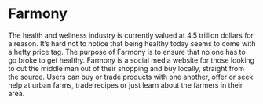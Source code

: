 # Farmony

The health and wellness industry is currently valued at 4.5 trillion dollars for a reason. It’s hard not to notice that being healthy today seems to come with a hefty price tag. The purpose of Farmony is to ensure that no one has to go broke to get healthy. Farmony is a social media website for those looking to cut the middle man out of their shopping and buy locally, straight from the source. Users can buy or trade products with one another, offer or seek help at urban farms, trade recipes or just learn about the farmers in their area.

